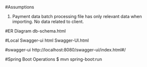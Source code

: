 

#Assumptions
1. Payment data batch processing file has only relevant data when importing. No data related to client.

#ER Diagram
db-schema.html

#Local Swagger-ui html
Swagger-UI.html

#swagger-ui
http://localhost:8080/swagger-ui/index.html#/

#Spring Boot Operations
$ mvn spring-boot:run